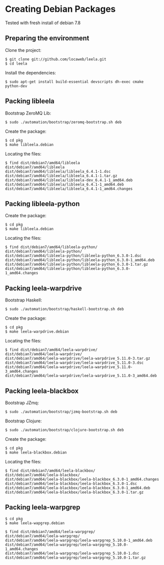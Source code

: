 # Creating Debian Packages

Tested with fresh install of debian 7.8 

## Preparing the environment

Clone the project:

```.shell
$ git clone git://github.com/locaweb/leela.git
$ cd leela
```

Install the dependencies:

```.shell
$ sudo apt-get install build-essential devscripts dh-exec cmake python-dev
```

## Packing libleela

Bootstrap ZeroMQ Lib:

```.shell
$ sudo ./automation/bootstrap/zeromq-bootstrap.sh deb
```

Create the package: 

```.shell
$ cd pkg
$ make libleela.debian
```

Locating the files:

```.shell
$ find dist/debian7/amd64/libleela
dist/debian7/amd64/libleela
dist/debian7/amd64/libleela/libleela_6.4.1-1.dsc
dist/debian7/amd64/libleela/libleela_6.4.1-1.tar.gz
dist/debian7/amd64/libleela/libleela-dev_6.4.1-1_amd64.deb
dist/debian7/amd64/libleela/libleela_6.4.1-1_amd64.deb
dist/debian7/amd64/libleela/libleela_6.4.1-1_amd64.changes
```

## Packing libleela-python

Create the package:

```.shell
$ cd pkg
$ make libleela.debian
```

Locating the files:

```.shell
$ find dist/debian7/amd64/libleela-python/
dist/debian7/amd64/libleela-python/
dist/debian7/amd64/libleela-python/libleela-python_6.3.0-1.dsc
dist/debian7/amd64/libleela-python/libleela-python_6.3.0-1_amd64.deb
dist/debian7/amd64/libleela-python/libleela-python_6.3.0-1.tar.gz
dist/debian7/amd64/libleela-python/libleela-python_6.3.0-1_amd64.changes
```

## Packing leela-warpdrive

Bootstrap Haskell:

```.shell
$ sudo ./automation/bootstrap/haskell-bootstrap.sh deb
```

Create the package:

```.shell
$ cd pkg
$ make leela-warpdrive.debian
```

Locating the files:
```.
$ find dist/debian7/amd64/leela-warpdrive/
dist/debian7/amd64/leela-warpdrive/
dist/debian7/amd64/leela-warpdrive/leela-warpdrive_5.11.0-3.tar.gz
dist/debian7/amd64/leela-warpdrive/leela-warpdrive_5.11.0-3.dsc
dist/debian7/amd64/leela-warpdrive/leela-warpdrive_5.11.0-3_amd64.changes
dist/debian7/amd64/leela-warpdrive/leela-warpdrive_5.11.0-3_amd64.deb
```

## Packing leela-blackbox

Bootstrap JZmq:

```.shell
$ sudo ./automation/bootstrap/jzmq-bootstrap.sh deb
```

Bootstrap Clojure:

```.shell
$ sudo ./automation/bootstrap/clojure-bootstrap.sh deb
```

Create the package:

```.shell
$ cd pkg
$ make leela-blackbox.debian
```


Locating the files:
```.shell
$ find dist/debian7/amd64/leela-blackbox/
dist/debian7/amd64/leela-blackbox/
dist/debian7/amd64/leela-blackbox/leela-blackbox_6.3.0-1_amd64.changes
dist/debian7/amd64/leela-blackbox/leela-blackbox_6.3.0-1.dsc
dist/debian7/amd64/leela-blackbox/leela-blackbox_6.3.0-1_amd64.deb
dist/debian7/amd64/leela-blackbox/leela-blackbox_6.3.0-1.tar.gz
```

## Packing leela-warpgrep

```.shell
$ cd pkg 
$ make leela-wapgrep.debian
```

```.shell
$ find dist/debian7/amd64/leela-warpgrep/
dist/debian7/amd64/leela-warpgrep/
dist/debian7/amd64/leela-warpgrep/leela-warpgrep_5.10.0-1_amd64.deb
dist/debian7/amd64/leela-warpgrep/leela-warpgrep_5.10.0-1_amd64.changes
dist/debian7/amd64/leela-warpgrep/leela-warpgrep_5.10.0-1.dsc
dist/debian7/amd64/leela-warpgrep/leela-warpgrep_5.10.0-1.tar.gz
```
